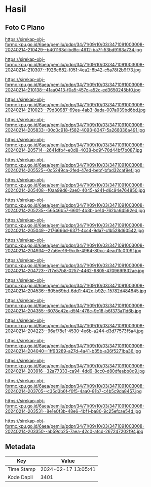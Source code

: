 # Hasil

## Foto C Plano

https://sirekap-obj-formc.kpu.go.id/6aea/pemilu/pdpr/34/71/09/10/03/3471091003008-20240214-210429--b401163d-bd9c-4612-ba7f-53bd9163a734.jpg

https://sirekap-obj-formc.kpu.go.id/6aea/pemilu/pdpr/34/71/09/10/03/3471091003008-20240214-210307--1926c682-f051-4ea2-8b42-c5a78f2b9f73.jpg

https://sirekap-obj-formc.kpu.go.id/6aea/pemilu/pdpr/34/71/09/10/03/3471091003008-20240214-210138--41aa0413-f0a5-457c-a52c-ed3650245bf0.jpg

https://sirekap-obj-formc.kpu.go.id/6aea/pemilu/pdpr/34/71/09/10/03/3471091003008-20240214-210023--79d30987-69ea-4ab3-8ada-007a039bd6bd.jpg

https://sirekap-obj-formc.kpu.go.id/6aea/pemilu/pdpr/34/71/09/10/03/3471091003008-20240214-205833--00c0c918-f582-4093-8347-5a268336a491.jpg

https://sirekap-obj-formc.kpu.go.id/6aea/pemilu/pdpr/34/71/09/10/03/3471091003008-20240214-205714--2641dfb4-e0d8-4038-bd9f-70d44bf7b087.jpg

https://sirekap-obj-formc.kpu.go.id/6aea/pemilu/pdpr/34/71/09/10/03/3471091003008-20240214-205525--0c5249ca-2fed-47ed-bebf-bfad32caf9ef.jpg

https://sirekap-obj-formc.kpu.go.id/6aea/pemilu/pdpr/34/71/09/10/03/3471091003008-20240214-205408--f0aa99d6-2ae0-4045-a241-d6c94e764850.jpg

https://sirekap-obj-formc.kpu.go.id/6aea/pemilu/pdpr/34/71/09/10/03/3471091003008-20240214-205235--56546b57-660f-4b3b-be14-762ba64592ed.jpg

https://sirekap-obj-formc.kpu.go.id/6aea/pemilu/pdpr/34/71/09/10/03/3471091003008-20240214-205049--2176666d-637f-4cc4-9da7-c1b528d60542.jpg

https://sirekap-obj-formc.kpu.go.id/6aea/pemilu/pdpr/34/71/09/10/03/3471091003008-20240214-204934--27a6ee16-9cd5-4964-80cc-4ead1fc0f09f.jpg

https://sirekap-obj-formc.kpu.go.id/6aea/pemilu/pdpr/34/71/09/10/03/3471091003008-20240214-204723--7f7e57b8-0257-4462-9805-470969f832ae.jpg

https://sirekap-obj-formc.kpu.go.id/6aea/pemilu/pdpr/34/71/09/10/03/3471091003008-20240214-204536--805b69bd-6dd1-442c-b92e-15782d484845.jpg

https://sirekap-obj-formc.kpu.go.id/6aea/pemilu/pdpr/34/71/09/10/03/3471091003008-20240214-204355--6078c42e-d5f4-476c-9c18-b6f373a11d6b.jpg

https://sirekap-obj-formc.kpu.go.id/6aea/pemilu/pdpr/34/71/09/10/03/3471091003008-20240214-204223--96af78e1-4530-4e6b-a244-d3d77573f5a4.jpg

https://sirekap-obj-formc.kpu.go.id/6aea/pemilu/pdpr/34/71/09/10/03/3471091003008-20240214-204040--1ff93289-a27d-4a41-b35b-a36f5271ba36.jpg

https://sirekap-obj-formc.kpu.go.id/6aea/pemilu/pdpr/34/71/09/10/03/3471091003008-20240214-203916--32a77333-ca94-4dd9-8cc0-d80dfeabb8d9.jpg

https://sirekap-obj-formc.kpu.go.id/6aea/pemilu/pdpr/34/71/09/10/03/3471091003008-20240214-203705--c35d3b6f-f0f5-4aa0-81b7-c4b5c9da8457.jpg

https://sirekap-obj-formc.kpu.go.id/6aea/pemilu/pdpr/34/71/09/10/03/3471091003008-20240214-203531--8e1e0f3b-48e6-4bf1-ba80-9c25efcae54d.jpg

https://sirekap-obj-formc.kpu.go.id/6aea/pemilu/pdpr/34/71/09/10/03/3471091003008-20240214-203350--ab59cb25-7aea-42c0-afcd-267247202f94.jpg


## Metadata

| Key        | Value               |
| ---------- | ------------------- |
| Time Stamp | 2024-02-17 13:05:41 |
| Kode Dapil | 3401                |



